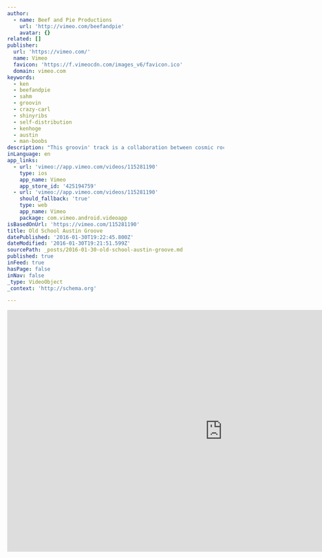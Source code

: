 ```yaml
---
author:
  - name: Beef and Pie Productions
    url: 'http://vimeo.com/beefandpie'
    avatar: {}
related: []
publisher:
  url: 'https://vimeo.com/'
  name: Vimeo
  favicon: 'https://f.vimeocdn.com/images_v6/favicon.ico'
  domain: vimeo.com
keywords:
  - ken
  - beefandpie
  - sahm
  - groovin
  - crazy-carl
  - shinyribs
  - self-distribution
  - kenhoge
  - austin
  - man-boobs
description: "This groovin' track is a collaboration between cosmic rockers Shawn Sahm (son of Sir Doug) and Kevin Russell (Shinyribs). It was written and recorded for the documentary Crazy Carl and His Man-Boobs: An Austin Love Story. The movie is online for free at http://beefandpie.com/crazy-carl."
inLanguage: en
app_links:
  - url: 'vimeo://app.vimeo.com/videos/115281190'
    type: ios
    app_name: Vimeo
    app_store_id: '425194759'
  - url: 'vimeo://app.vimeo.com/videos/115281190'
    should_fallback: 'true'
    type: web
    app_name: Vimeo
    package: com.vimeo.android.videoapp
isBasedOnUrl: 'https://vimeo.com/115281190'
title: Old School Austin Groove
datePublished: '2016-01-30T19:22:45.800Z'
dateModified: '2016-01-30T19:21:51.599Z'
sourcePath: _posts/2016-01-30-old-school-austin-groove.md
published: true
inFeed: true
hasPage: false
inNav: false
_type: VideoObject
_context: 'http://schema.org'

---
```

<iframe src="https://cdn.embedly.com/widgets/media.html?src=https%3A%2F%2Fplayer.vimeo.com%2Fvideo%2F115281190&amp;url=https%3A%2F%2Fvimeo.com%2F115281190&amp;image=http%3A%2F%2Fi.vimeocdn.com%2Fvideo%2F513200461_1280.jpg&amp;key=b7d04c9b404c499eba89ee7072e1c4f7&amp;type=text%2Fhtml&amp;schema=vimeo" width="1000" height="563" scrolling="no" frameborder="0" allowfullscreen="allowfullscreen" style=""></iframe>